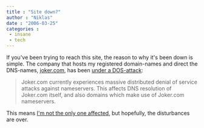 ```yaml
---
title : "Site down?"
author : "Niklas"
date : "2006-03-25"
categories : 
 - insane
 - tech
---
```


If you've been trying to reach this site, the reason to why it's been down is simple. The company that hosts my registered domain-names and direct the DNS-names, [joker.com](joker.com), has been [under a DOS-attack](https://joker.com/index.joker?mode=news&id=109):

> Joker.com currently experiences massive distributed denial of service attacks against nameservers. This affects DNS resolution of Joker.com itself, and also domains which make use of Joker.com nameservers.

This means [I'm not the only one affected](http://www.theinternetpatrol.com/massive-joker-dns-dos-takes-out-portion-of-internet), but hopefully, the disturbances are over.
